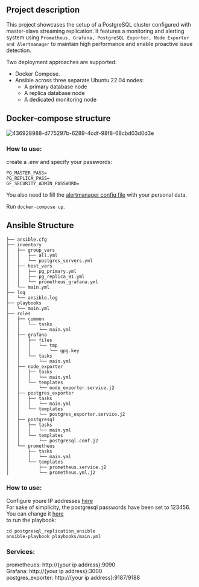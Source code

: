 ## Project description
This project showcases the setup of a PostgreSQL cluster configured with master-slave streaming replication. It features a monitoring and alerting system using `Prometheus, Grafana, PostgreSQL Exporter, Node Exporter and Alertmanager` to maintain high performance and enable proactive issue detection.  
  
Two deployment approaches are supported:  
* Docker Compose.
* Ansible across three separate Ubuntu 22.04 nodes:
  * A primary database node
  * A replica database node
  * A dedicated monitoring node  

## Docker-compose structure

![436928988-d775297b-6289-4cdf-98f8-68cbd03d0d3e](https://github.com/user-attachments/assets/45c42b62-8508-4a77-875d-7105b5e5843b)

### How to use:
create a .env and specify your passwords:
```
PG_MASTER_PASS=
PG_REPLICA_PASS=
GF_SECURITY_ADMIN_PASSWORD=
```
You also need to fill the [alertmanager config file](https://github.com/KianoushAmirpour/Postgres_replication_monitoring/blob/main/config_files/alertmanager/config.yaml) with your personal data.

Run `docker-compose up`.

## Ansible Structure
```
├── ansible.cfg
├── inventory
│   ├── group_vars
│   │   ├── all.yml
│   │   └── postgres_servers.yml
│   ├── host_vars
│   │   ├── pg_primary.yml
│   │   ├── pg_replica_01.yml
│   │   └── prometheus_grafana.yml
│   └── main.yml
├── log
│   └── ansible.log
├── playbooks
│   └── main.yml
├── roles
│   ├── common
│   │   └── tasks
│   │       └── main.yml
│   ├── grafana
│   │   ├── files
│   │   │   └── tmp
│   │   │       └── gpg.key
│   │   └── tasks
│   │       └── main.yml
│   ├── node_exporter
│   │   ├── tasks
│   │   │   └── main.yml
│   │   └── templates
│   │       └── node_exporter.service.j2
│   ├── postgres_exporter
│   │   ├── tasks
│   │   │   └── main.yml
│   │   └── templates
│   │       └── postgres_exporter.service.j2
│   ├── postgresql
│   │   ├── tasks
│   │   │   └── main.yml
│   │   └── templates
│   │       └── postgresql.conf.j2
│   └── prometheus
│       ├── tasks
│       │   └── main.yml
│       └── templates
│           ├── prometheus.service.j2
│           └── prometheus.yml.j2
```
### How to use:  
Configure youre IP addresses [here](https://github.com/KianoushAmirpour/Postgres_replication_monitoring/blob/main/postgresql_replication_ansible/inventory/group_vars/all.yml)  
For sake of simplicity, the postgresql passwords have been set to 123456. You can change it [here](https://github.com/KianoushAmirpour/Postgres_replication_monitoring/blob/main/postgresql_replication_ansible/inventory/group_vars/postgres_servers.yml)  
to run the playbook:  
```
cd postgresql_replication_ansible  
ansible-playbook playbooks/main.yml
```

### Services:  
prometheues: http://{your ip address}:9090  
Grafana: http://{your ip address}:3000  
postgres_exporter: http://{your ip address}:9187/9188
